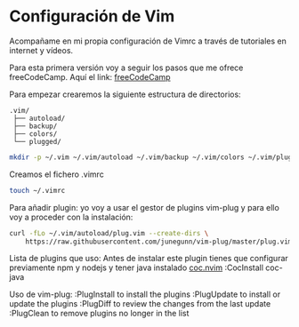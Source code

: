 # Configuración de Vim
Acompañame en mi propia configuración de Vimrc a través de tutoriales en internet y vídeos.

Para esta primera versión voy a seguir los pasos que me ofrece freeCodeCamp.
Aquí el link:
[freeCodeCamp](https://www.freecodecamp.org/news/vimrc-configuration-guide-customize-your-vim-editor/)

Para empezar crearemos la siguiente estructura de directorios:
```
.vim/
 ├── autoload/
 ├── backup/
 ├── colors/
 └── plugged/
```

```zsh
mkdir -p ~/.vim ~/.vim/autoload ~/.vim/backup ~/.vim/colors ~/.vim/plugged
```

Creamos el fichero .vimrc
```zsh
touch ~/.vimrc
```

Para añadir plugin: yo voy a usar el gestor de plugins vim-plug y para ello voy a proceder con la instalación:
```zsh
curl -fLo ~/.vim/autoload/plug.vim --create-dirs \
    https://raw.githubusercontent.com/junegunn/vim-plug/master/plug.vim
```

Lista de plugins que uso:
Antes de instalar este plugin tienes que configurar previamente npm y nodejs y tener java instalado
[coc.nvim](https://github.com/neoclide/coc.nvim)
:CocInstall coc-java

Uso de vim-plug:
:PlugInstall to install the plugins
:PlugUpdate to install or update the plugins
:PlugDiff to review the changes from the last update
:PlugClean to remove plugins no longer in the list
